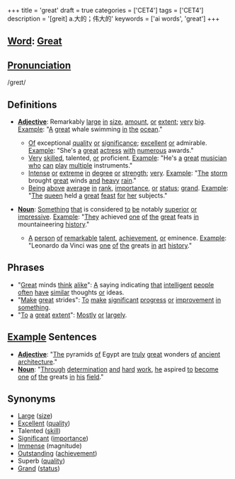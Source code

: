 +++
title = 'great'
draft = true
categories = ['CET4']
tags = ['CET4']
description = '[greit] a.大的；伟大的'
keywords = ['ai words', 'great']
+++

## [Word](/en/post/word/): [Great](/en/post/great/)

## [Pronunciation](/en/post/pronunciation/)
/ɡreɪt/

## Definitions
- **[Adjective](/en/post/adjective/)**: Remarkably [large](/en/post/large/) [in](/en/post/in/) [size](/en/post/size/), [amount](/en/post/amount/), [or](/en/post/or/) [extent](/en/post/extent/); [very](/en/post/very/) [big](/en/post/big/). [Example](/en/post/example/): "[A](/en/post/a/) [great](/en/post/great/) whale swimming [in](/en/post/in/) [the](/en/post/the/) [ocean](/en/post/ocean/)."
  - [Of](/en/post/of/) exceptional [quality](/en/post/quality/) [or](/en/post/or/) [significance](/en/post/significance/); [excellent](/en/post/excellent/) [or](/en/post/or/) admirable. [Example](/en/post/example/): "She's [a](/en/post/a/) [great](/en/post/great/) [actress](/en/post/actress/) [with](/en/post/with/) [numerous](/en/post/numerous/) awards."
  - [Very](/en/post/very/) [skilled](/en/post/skilled/), talented, [or](/en/post/or/) proficient. [Example](/en/post/example/): "He's [a](/en/post/a/) [great](/en/post/great/) [musician](/en/post/musician/) [who](/en/post/who/) [can](/en/post/can/) [play](/en/post/play/) [multiple](/en/post/multiple/) instruments."
  - [Intense](/en/post/intense/) [or](/en/post/or/) [extreme](/en/post/extreme/) [in](/en/post/in/) [degree](/en/post/degree/) [or](/en/post/or/) [strength](/en/post/strength/); [very](/en/post/very/). [Example](/en/post/example/): "[The](/en/post/the/) [storm](/en/post/storm/) brought [great](/en/post/great/) winds [and](/en/post/and/) [heavy](/en/post/heavy/) [rain](/en/post/rain/)."
  - [Being](/en/post/being/) [above](/en/post/above/) [average](/en/post/average/) [in](/en/post/in/) [rank](/en/post/rank/), [importance](/en/post/importance/), [or](/en/post/or/) [status](/en/post/status/); [grand](/en/post/grand/). [Example](/en/post/example/): "[The](/en/post/the/) [queen](/en/post/queen/) held [a](/en/post/a/) [great](/en/post/great/) [feast](/en/post/feast/) [for](/en/post/for/) [her](/en/post/her/) subjects."
  
- **[Noun](/en/post/noun/)**: [Something](/en/post/something/) [that](/en/post/that/) is considered [to](/en/post/to/) [be](/en/post/be/) notably [superior](/en/post/superior/) [or](/en/post/or/) [impressive](/en/post/impressive/). [Example](/en/post/example/): "[They](/en/post/they/) achieved [one](/en/post/one/) [of](/en/post/of/) [the](/en/post/the/) [great](/en/post/great/) feats [in](/en/post/in/) mountaineering [history](/en/post/history/)."
  - [A](/en/post/a/) [person](/en/post/person/) [of](/en/post/of/) [remarkable](/en/post/remarkable/) [talent](/en/post/talent/), [achievement](/en/post/achievement/), [or](/en/post/or/) eminence. [Example](/en/post/example/): "Leonardo da Vinci was [one](/en/post/one/) [of](/en/post/of/) [the](/en/post/the/) greats [in](/en/post/in/) [art](/en/post/art/) [history](/en/post/history/)."

## Phrases
- "[Great](/en/post/great/) minds [think](/en/post/think/) [alike](/en/post/alike/)": [A](/en/post/a/) saying indicating [that](/en/post/that/) [intelligent](/en/post/intelligent/) [people](/en/post/people/) [often](/en/post/often/) [have](/en/post/have/) [similar](/en/post/similar/) thoughts [or](/en/post/or/) ideas.
- "[Make](/en/post/make/) [great](/en/post/great/) strides": [To](/en/post/to/) [make](/en/post/make/) [significant](/en/post/significant/) [progress](/en/post/progress/) [or](/en/post/or/) [improvement](/en/post/improvement/) [in](/en/post/in/) [something](/en/post/something/).
- "[To](/en/post/to/) [a](/en/post/a/) [great](/en/post/great/) [extent](/en/post/extent/)": [Mostly](/en/post/mostly/) [or](/en/post/or/) [largely](/en/post/largely/).

## [Example](/en/post/example/) Sentences
- **[Adjective](/en/post/adjective/)**: "[The](/en/post/the/) pyramids [of](/en/post/of/) Egypt are [truly](/en/post/truly/) [great](/en/post/great/) wonders [of](/en/post/of/) [ancient](/en/post/ancient/) [architecture](/en/post/architecture/)."
- **[Noun](/en/post/noun/)**: "[Through](/en/post/through/) [determination](/en/post/determination/) [and](/en/post/and/) [hard](/en/post/hard/) [work](/en/post/work/), [he](/en/post/he/) aspired [to](/en/post/to/) [become](/en/post/become/) [one](/en/post/one/) [of](/en/post/of/) [the](/en/post/the/) greats [in](/en/post/in/) [his](/en/post/his/) [field](/en/post/field/)."

## Synonyms
- [Large](/en/post/large/) ([size](/en/post/size/))
- [Excellent](/en/post/excellent/) ([quality](/en/post/quality/))
- Talented ([skill](/en/post/skill/))
- [Significant](/en/post/significant/) ([importance](/en/post/importance/))
- [Immense](/en/post/immense/) (magnitude)
- [Outstanding](/en/post/outstanding/) ([achievement](/en/post/achievement/))
- Superb ([quality](/en/post/quality/))
- [Grand](/en/post/grand/) ([status](/en/post/status/))
